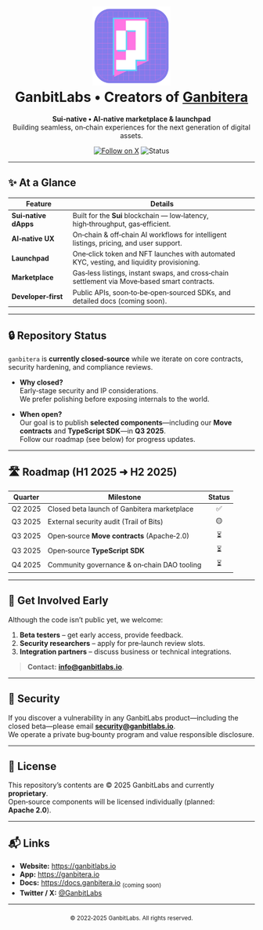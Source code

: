 <!--
  GanbitLabs / Ganbitera
  README.md
-->

<h1 align="center">
  <img src="assets/logo.svg" width="160" alt="GanbitLabs logo" />
  <br />
  GanbitLabs • Creators of <a href="https://ganbitera.io">Ganbitera</a>
</h1>

<p align="center">
  <b>Sui‑native • AI‑native marketplace &amp; launchpad</b><br/>
  Building seamless, on‑chain experiences for the next generation of digital assets.
</p>

<p align="center">
  <a href="https://twitter.com/ganbitlabs"><img alt="Follow on X" src="https://img.shields.io/twitter/follow/ganbitlabs?style=social"></a>
  <img alt="Status" src="https://img.shields.io/badge/code-private-critical">
</p>

---

## ✨ At a Glance

| Feature                     | Details                                                                                              |
| --------------------------- | ----------------------------------------------------------------------------------------------------- |
| **Sui‑native dApps**        | Built for the **Sui** blockchain — low‑latency, high‑throughput, gas‑efficient.                      |
| **AI‑native UX**            | On‑chain & off‑chain AI workflows for intelligent listings, pricing, and user support.               |
| **Launchpad**               | One‑click token and NFT launches with automated KYC, vesting, and liquidity provisioning.            |
| **Marketplace**             | Gas‑less listings, instant swaps, and cross‑chain settlement via Move‑based smart contracts.         |
| **Developer‑first**         | Public APIs, soon‑to‑be‑open‑sourced SDKs, and detailed docs (coming soon).                           |

---

## 🔒 Repository Status

`ganbitera` is **currently closed‑source** while we iterate on core contracts, security hardening, and compliance reviews.

- **Why closed?**  
  Early‑stage security and IP considerations.  
  We prefer polishing before exposing internals to the world.

- **When open?**  
  Our goal is to publish **selected components**—including our **Move contracts** and **TypeScript SDK**—in **Q3 2025**.  
  Follow our roadmap (see below) for progress updates.

---

## 🛣️ Roadmap (H1 2025 ➜ H2 2025)

| Quarter | Milestone                                     | Status |
| :-----: | --------------------------------------------- | :----: |
| Q2 2025 | Closed beta launch of Ganbitera marketplace    | ✅     |
| Q3 2025 | External security audit (Trail of Bits)        | 🟡     |
| Q3 2025 | Open‑source **Move contracts** (Apache‑2.0)    | ⏳     |
| Q3 2025 | Open‑source **TypeScript SDK**                 | ⏳     |
| Q4 2025 | Community governance & on‑chain DAO tooling    | ⏳     |

---

## 🤝 Get Involved Early

Although the code isn’t public yet, we welcome:

1. **Beta testers** – get early access, provide feedback.  
2. **Security researchers** – apply for pre‑launch review slots.  
3. **Integration partners** – discuss business or technical integrations.  

> **Contact:** **info@ganbitlabs.io**.

---

## 🔐 Security

If you discover a vulnerability in any GanbitLabs product—including the closed beta—please email **security@ganbitlabs.io**.  
We operate a private bug‑bounty program and value responsible disclosure.

---

## 📜 License

This repository’s contents are © 2025 GanbitLabs and currently **proprietary**.  
Open‑source components will be licensed individually (planned: **Apache 2.0**).

---

## 📬 Links

- **Website:** <https://ganbitlabs.io>  
- **App:** <https://ganbitera.io>  
- **Docs:** <https://docs.ganbitera.io> <sub>(coming soon)</sub>  
- **Twitter / X:** [@GanbitLabs](https://twitter.com/ganbitlabs)  

---

<div align="center">
  <sub>© 2022‑2025 GanbitLabs. All rights reserved.</sub>
</div>
